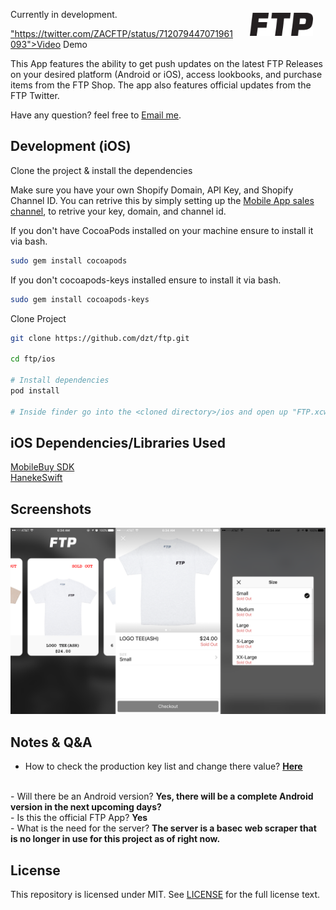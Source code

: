 <img align="right" width="20%" style="float:right;padding:20px;" src="art/logo.png">

Currently in development.

<a href>"https://twitter.com/ZACFTP/status/712079447071961093">Video Demo</a>

This App features the ability to get push updates on the latest FTP Releases on your desired platform (Android or iOS), access lookbooks, and purchase items from the FTP Shop. The app also features official updates from the FTP Twitter.

Have any question? feel free to <a href="mailto:thepcmrtim@gmail.com">Email me</a>.

Development (iOS)
-----------

Clone the project & install the dependencies

Make sure you have your own Shopify Domain, API Key, and Shopify Channel ID. You can retrive this by simply setting up the <a href="https://docs.shopify.com/api/sdks/mobile-buy-sdk/add-mobile-app-sales-channel">Mobile App sales channel</a>, to retrive your key, domain, and channel id.

If you don't have CocoaPods installed on your machine ensure to install it via bash.
```bash
sudo gem install cocoapods
```

If you don't cocoapods-keys installed ensure to install it via bash.
```bash
sudo gem install cocoapods-keys
```

Clone Project

```bash
git clone https://github.com/dzt/ftp.git

cd ftp/ios

# Install dependencies
pod install

# Inside finder go into the <cloned directory>/ios and open up "FTP.xcworkspace"
```

iOS Dependencies/Libraries Used
-----------
<a href="https://github.com/Shopify/mobile-buy-sdk-ios">MobileBuy SDK</a>
</br>
<a href="https://github.com/Haneke/HanekeSwift">HanekeSwift</a>



Screenshots
-----------
<img src="art/ios.png" />

Notes & Q&A
-----------
- How to check the production key list and change there value? <b><a href="https://github.com/orta/cocoapods-keys">Here</a></b>
</br>
- Will there be an Android version? <b>Yes, there will be a complete Android version in the next upcoming days?</b>
</br>
- Is this the official FTP App? <b>Yes</b>
</br>
- What is the need for the server? <b>The server is a basec web scraper that is no longer in use for this project as of right now.</b>
</br>

License
--------
This repository is licensed under MIT. See [LICENSE](https://github.com/dzt/ftp/blob/master/LICENSE) for the full license text.


